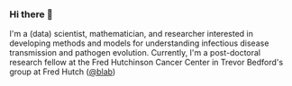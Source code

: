 ### Hi there 👋

I'm a (data) scientist, mathematician, and researcher interested in developing methods and models for understanding infectious disease transmission and pathogen evolution. Currently, I'm a post-doctoral research fellow at the Fred Hutchinson Cancer Center in Trevor Bedford's group at Fred Hutch ([@blab](https://github.com/blab))
